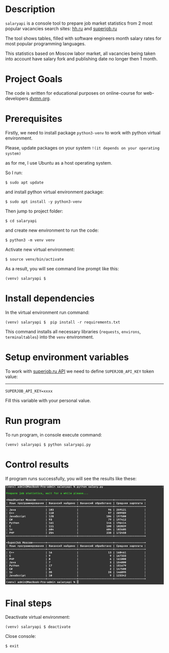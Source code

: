# Description

`salaryapi` is a console tool to prepare job market statistics from 2 most popular vacancies search sites: [hh.ru](https://hh.ru/) and [superjob.ru](https://superjob.ru/)

The tool shows tables, filled with software engineers month salary rates for most popular programming languages. 

This statistics based on Moscow labor market, all vacancies being taken into account have salary fork and publishing date no longer then 1 month.

# Project Goals

The code is written for educational purposes on online-course for web-developers [dvmn.org](https://dvmn.org/).

# Prerequisites

Firstly, we need to install package `python3-venv` to work with python virtual environment.

Please, update packages on your system `!(it depends on your operating system)`

as for me, I use Ubuntu as a host operating system. 

So I run:
```console
$ sudo apt update
```

and install python virtual environment package:
```console
$ sudo apt install -y python3-venv
```

Then jump to project folder:
```console
$ cd salaryapi
```

and create new environment to run the code:
```console
$ python3 -m venv venv
```

Activate new virtual environment:
```console
$ source venv/bin/activate
```

As a result, you will see command line prompt like this:
```console
(venv) salaryapi $ 
```

# Install dependencies

In the virtual environment run command:

```console
(venv) salaryapi $  pip install -r requirements.txt
```

This command installs all necessary libraries (`requests`, `environs`, `terminaltables`) into the `venv` environment.

# Setup environment variables

To work with [superjob.ru API](https://api.superjob.ru/) we need to define `SUPERJOB_API_KEY` token value:

---

```
SUPERJOB_API_KEY=xxxx
```

Fill this variable with your personal value.


# Run program 

To run program, in console execute command:

```console
(venv) salaryapi $ python salaryapi.py
```

# Control results

If program runs successfully, you will see the results like these:

![Alt text](img/1.png?raw=true "salaryapi")


# Final steps

Deactivate virtual environment:

```console
(venv) salaryapi $ deactivate
```

Close console:
```console
$ exit
```